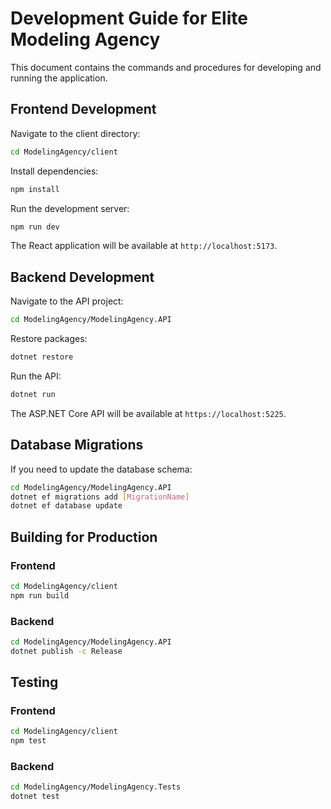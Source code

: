 # Development Guide for Elite Modeling Agency

This document contains the commands and procedures for developing and running the application.

## Frontend Development

Navigate to the client directory:
```bash
cd ModelingAgency/client
```

Install dependencies:
```bash
npm install
```

Run the development server:
```bash
npm run dev
```

The React application will be available at `http://localhost:5173`.

## Backend Development

Navigate to the API project:
```bash
cd ModelingAgency/ModelingAgency.API
```

Restore packages:
```bash
dotnet restore
```

Run the API:
```bash
dotnet run
```

The ASP.NET Core API will be available at `https://localhost:5225`.

## Database Migrations

If you need to update the database schema:

```bash
cd ModelingAgency/ModelingAgency.API
dotnet ef migrations add [MigrationName]
dotnet ef database update
```

## Building for Production

### Frontend
```bash
cd ModelingAgency/client
npm run build
```

### Backend
```bash
cd ModelingAgency/ModelingAgency.API
dotnet publish -c Release
```

## Testing

### Frontend
```bash
cd ModelingAgency/client
npm test
```

### Backend
```bash
cd ModelingAgency/ModelingAgency.Tests
dotnet test
``` 